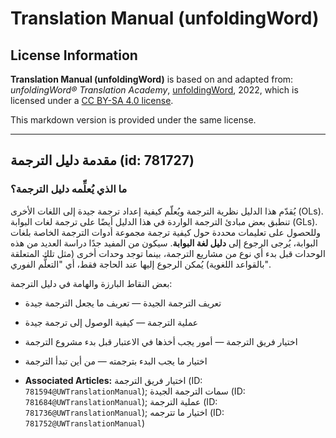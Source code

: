 # Translation Manual (unfoldingWord)

## License Information

**Translation Manual (unfoldingWord)** is based on and adapted from: _unfoldingWord® Translation Academy_, [unfoldingWord](https://unfoldingword.org/utw), 2022, which is licensed under a [CC BY-SA 4.0 license](https://creativecommons.org/licenses/by-sa/4.0/legalcode.en).

This markdown version is provided under the same license.



--------------------------------

## مقدمة دليل الترجمة (id: 781727)

### ما الذي يُعلِّمه دليل الترجمة؟

يُقدّم هذا الدليل نظرية الترجمة ويُعلّم كيفية إعداد ترجمة جيدة إلى اللغات الأخرى (OLs). تنطبق بعض مبادئ الترجمة الواردة في هذا الدليل أيضًا على ترجمة لغات البوابة (GLs). وللحصول على تعليمات محددة حول كيفية ترجمة مجموعة أدوات الترجمة الخاصة بلغات البوابة، يُرجى الرجوع إلى **دليل لغة البوابة**. سيكون من المفيد جدًا دراسة العديد من هذه الوحدات قبل بدء أي نوع من مشاريع الترجمة، بينما توجد وحدات أخرى (مثل تلك المتعلقة بالقواعد اللغوية) يُمكن الرجوع إليها عند الحاجة فقط، أي "التعلُّم الفوري".

بعض النقاط البارزة والهامة في دليل الترجمة:

* تعريف الترجمة الجيدة — تعريف ما يجعل الترجمة جيدة
* عملية الترجمة — كيفية الوصول إلى ترجمة جيدة
* اختيار فريق الترجمة — أمور يجب أخذها في الاعتبار قبل بدء مشروع الترجمة
* اختيار ما يجب البدء بترجمته — من أين تبدأ الترجمة

* **Associated Articles:** اختيار فريق الترجمة (ID: `781594@UWTranslationManual`); سمات الترجمة الجيدة (ID: `781684@UWTranslationManual`); عملية الترجمة (ID: `781736@UWTranslationManual`); اختيار ما تترجمه (ID: `781752@UWTranslationManual`)

